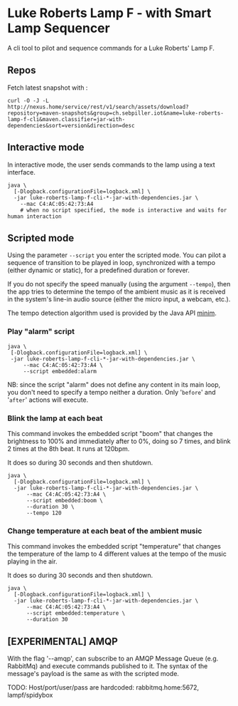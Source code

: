# Luke Roberts Lamp F - with Smart Lamp Sequencer

A cli tool to pilot and sequence commands for a Luke Roberts' Lamp F.

## Repos

Fetch latest snapshot with :
````shell
curl -O -J -L http://nexus.home/service/rest/v1/search/assets/download?repository=maven-snapshots&group=ch.sebpiller.iot&name=luke-roberts-lamp-f-cli&maven.classifier=jar-with-dependencies&sort=version&direction=desc
````

## Interactive mode

In interactive mode, the user sends commands to the lamp using a text interface.

````shell script
java \ 
  [-Dlogback.configurationFile=logback.xml] \
  -jar luke-roberts-lamp-f-cli-*-jar-with-dependencies.jar \
    --mac C4:AC:05:42:73:A4
    # when no script specified, the mode is interactive and waits for human interaction
````


## Scripted mode

Using the parameter ``--script`` you enter the scripted mode. You can pilot a sequence of transition to be played in 
loop, synchronized with a tempo (either dynamic or static), for a predefined duration or forever.

If you do not specify the speed manually (using the argument ``--tempo``), then the app tries to determine the tempo 
of the ambient music as it is received in the system's line-in audio source (either the micro input, a webcam, etc.).
 
The tempo detection algorithm used is provided by the Java API [minim](http://code.compartmental.net/tools/minim/). 

### Play "alarm" script 
 ````shell script
java \
  [-Dlogback.configurationFile=logback.xml] \
  -jar luke-roberts-lamp-f-cli-*-jar-with-dependencies.jar \
      --mac C4:AC:05:42:73:A4 \
      --script embedded:alarm
````
NB: since the script "alarm" does not define any content in its main loop, you don't need to specify 
a tempo neither a duration. Only '``before``' and '``after``' actions will execute. 

### Blink the lamp at each beat
This command invokes the embedded script "boom" that changes the brightness to 100% and immediately after to 0%, 
doing so 7 times, and blink 2 times at the 8th beat. It runs at 120bpm.

It does so during 30 seconds and then shutdown.
````shell script
java \ 
  [-Dlogback.configurationFile=logback.xml] \
  -jar luke-roberts-lamp-f-cli-*-jar-with-dependencies.jar \
      --mac C4:AC:05:42:73:A4 \
      --script embedded:boom \
      --duration 30 \ 
      --tempo 120 
````

### Change temperature at each beat of the ambient music
This command invokes the embedded script "temperature" that changes the temperature of the lamp to 4 different values 
at the tempo of the music playing in the air. 

It does so during 30 seconds and then shutdown.
````shell script
java \ 
  [-Dlogback.configurationFile=logback.xml] \
  -jar luke-roberts-lamp-f-cli-*-jar-with-dependencies.jar \
      --mac C4:AC:05:42:73:A4 \
      --script embedded:temperature \
      --duration 30
````


## [EXPERIMENTAL] AMQP

With the flag '--amqp', can subscribe to an AMQP Message Queue (e.g. RabbitMq) and execute commands published to it. 
The syntax of the message's payload is the same as with the scripted mode. 

TODO: Host/port/user/pass are hardcoded: rabbitmq.home:5672, lampf/spidybox
